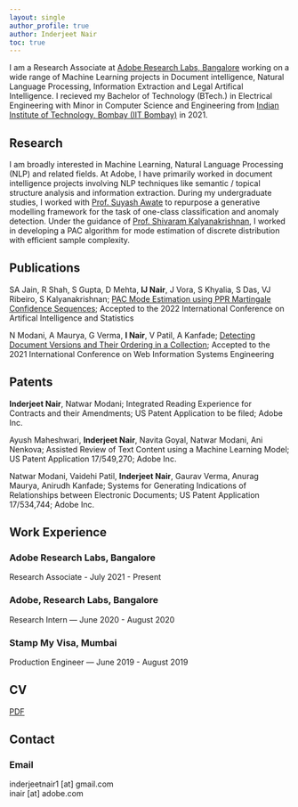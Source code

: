```yaml
---
layout: single
author_profile: true
author: Inderjeet Nair
toc: true
---
```

I am a Research Associate at [Adobe Research Labs, Bangalore](https://research.adobe.com/careers/bangalore/) working on a wide range of Machine Learning projects in Document intelligence, Natural Language Processing, Information Extraction and Legal Artifical Intelligence. I recieved my Bachelor of Technology (BTech.) in Electrical Engineering with Minor in Computer Science and Engineering from [Indian Institute of Technology, Bombay (IIT Bombay)](https://www.iitb.ac.in/) in 2021.


## Research

I am broadly interested in Machine Learning, Natural Language Processing (NLP) and related fields. At Adobe, I have primarily worked in document intelligence projects involving NLP techniques like semantic / topical structure analysis and information extraction. During my undergraduate studies, I worked with [Prof. Suyash Awate](https://www.cse.iitb.ac.in/~suyash/index.html#teaching) to repurpose a generative modelling framework for the task of one-class classification and anomaly detection. Under the guidance of [Prof. Shivaram Kalyanakrishnan](https://www.cse.iitb.ac.in/~shivaram/), I worked in developing a PAC algorithm for mode estimation of discrete distribution with efficient sample complexity.



## Publications

SA Jain, R Shah, S Gupta, D Mehta, **IJ Nair**, J Vora, S Khyalia, S Das, VJ Ribeiro, S Kalyanakrishnan; [PAC Mode Estimation using PPR Martingale Confidence Sequences](https://proceedings.mlr.press/v151/anand-jain22a/anand-jain22a.pdf); Accepted to the 2022 International Conference on Artifical Intelligence and Statistics<br>

N Modani, A Maurya, G Verma, **I Nair**, V Patil, A Kanfade; [Detecting Document Versions and Their Ordering in a Collection](https://gaurav22verma.github.io/assets/WISE2021_DocumentDetection.pdf); Accepted to the 2021 International Conference on Web Information Systems Engineering

## Patents

**Inderjeet Nair**, Natwar Modani; Integrated Reading Experience for Contracts and their Amendments; US Patent Application to be filed; Adobe Inc.

Ayush Maheshwari, **Inderjeet Nair**, Navita Goyal, Natwar Modani, Ani Nenkova; Assisted Review of Text Content using a Machine Learning Model; US Patent Application 17/549,270; Adobe Inc.

Natwar Modani, Vaidehi Patil, **Inderjeet Nair**, Gaurav Verma, Anurag Maurya, Anirudh Kanfade; Systems for Generating Indications of Relationships between Electronic Documents; US Patent Application 17/534,744; Adobe Inc.
<br>

## Work Experience

### Adobe Research Labs, Bangalore
Research Associate - July 2021 - Present

### Adobe, Research Labs, Bangalore
Research Intern — June 2020 - August 2020

### Stamp My Visa, Mumbai
Production Engineer — June 2019 - August 2019

## CV

[PDF]({{site.url}}/download/170020013-4.pdf)

## Contact

### Email

inderjeetnair1 [at] gmail.com
<br />
inair [at] adobe.com

